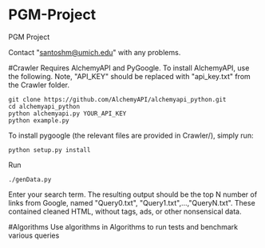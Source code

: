 # PGM-Project
PGM Project

Contact "santoshm@umich.edu" with any problems. 

#Crawler
Requires AlchemyAPI and PyGoogle. 
To install AlchemyAPI, use the following. Note, "API_KEY" should be replaced with "api_key.txt" from the Crawler folder. 

	git clone https://github.com/AlchemyAPI/alchemyapi_python.git
	cd alchemyapi_python
	python alchemyapi.py YOUR_API_KEY
	python example.py

To install pygoogle (the relevant files are provided in Crawler/), simply run: 

	python setup.py install

Run 

	./genData.py 
	
Enter your search term. The resulting output should be the top N number of links from Google, named "Query0.txt", "Query1.txt",...,"QueryN.txt". These contained cleaned HTML, without tags, ads, or other nonsensical data. 

#Algorithms
Use algorithms in Algorithms to run tests and benchmark various queries
